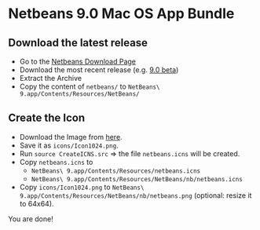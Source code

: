 # Netbeans 9.0 Mac OS App Bundle

## Download the latest release

* Go to the [Netbeans Download Page](http://netbeans.apache.org/download/index.html)
* Download the most recent release (e.g. [9.0 beta](http://netbeans.apache.org/download/nb90/nb90-beta.html))
* Extract the Archive
* Copy the content of `netbeans/` to `NetBeans\ 9.app/Contents/Resources/NetBeans/`

## Create the Icon

* Download the Image from [here](https://blogs.apache.org/netbeans/entry/new-apache-netbeans-incubating-logo).
* Save it as `icons/Icon1024.png`.
* Run `source CreateICNS.src` => the file `netbeans.icns` will be created.
* Copy `netbeans.icns` to 
  * `NetBeans\ 9.app/Contents/Resources/netbeans.icns`
  * `NetBeans\ 9.app/Contents/Resources/NetBeans/nb/netbeans.icns`
* Copy `icons/Icon1024.png` to `NetBeans\ 9.app/Contents/Resources/NetBeans/nb/netbeans.png` (optional: resize it to 64x64).

You are done!


